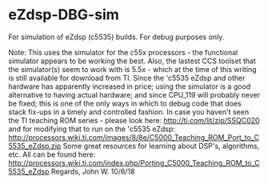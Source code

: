 # eZdsp-DBG-sim
For simulation of eZdsp (c5535) builds.  For debug purposes only.

Note:  This uses the simulator for the c55x processors - the functional simulator appears to be working the best.
Also, the lastest CCS toolset that the simulator(s) seem to work with is 5.5x - which at the time of this writing
is still available for download from TI.  Since the 'c5535 eZdsp and other hardware has apparently increased in price;
using the simulator is a good alternative to having actual hardware; and since CPU_119 will probably never be fixed;
this is one of the only ways in which to debug code that does stack fix-ups in a timely and controlled fashion.
In case you haven't seen the TI teaching ROM series - please look here: http://ti.com/lit/zip/SSQC020 and for modifying
that to run on the 'c5535 eZdsp:  http://processors.wiki.ti.com/images/8/8e/C5000_Teaching_ROM_Port_to_C5535_eZdsp.zip
Some great resources for learning about DSP's, algorithms, etc.  All can be found here:  
http://processors.wiki.ti.com/index.php/Porting_C5000_Teaching_ROM_to_C5535_eZdsp
Regards,
John W.
10/6/18
